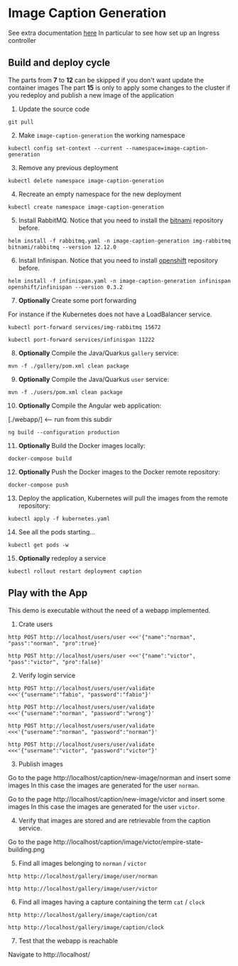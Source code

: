 # Image Caption Generation

See extra documentation [here](extra/README.md)
In particular to see how set up an Ingress controller

## Build and deploy cycle

The parts from **7** to **12** can be skipped if you don't want update the container images
The part **15** is only to apply some changes to the cluster if you redeploy and publish a new image of the application

1. Update the source code

``` shell
git pull
```

2. Make `image-caption-generation` the working namespace

``` shell
kubectl config set-context --current --namespace=image-caption-generation
```

3. Remove any previous deployment

``` shell
kubectl delete namespace image-caption-generation
```

4. Recreate an empty namespace for the new deployment

``` shell
kubectl create namespace image-caption-generation
```

5. Install RabbitMQ. Notice that you need to install the [bitnami](https://charts.bitnami.com/bitnami) repository before.

``` shell
helm install -f rabbitmq.yaml -n image-caption-generation img-rabbitmq bitnami/rabbitmq --version 12.12.0
```

6. Install Infinispan. Notice that you need to install [openshift](https://charts.openshift.io/) repository before. 

``` shell
helm install -f infinispan.yaml -n image-caption-generation infinispan openshift/infinispan --version 0.3.2
```

7. **Optionally** Create some port forwarding

For instance if the Kubernetes does not have a LoadBalancer service.

``` shell
kubectl port-forward services/img-rabbitmq 15672
```

``` shell
kubectl port-forward services/infinispan 11222
```

8. **Optionally** Compile the Java/Quarkus `gallery` service: 

``` shell
mvn -f ./gallery/pom.xml clean package
```

9. **Optionally** Compile the Java/Quarkus `user` service:

``` shell
mvn -f ./users/pom.xml clean package
```

10. **Optionally** Compile the Angular web application:

[./webapp/] <-- run from this subdir

``` shell
ng build --configuration production
```

11. **Optionally** Build the Docker images locally:

``` shell
docker-compose build
```

12. **Optionally** Push the Docker images to the Docker remote repository:

``` shell
docker-compose push
```

13. Deploy the application, Kubernetes will pull the images from the remote repository:

``` shell
kubectl apply -f kubernetes.yaml
```

14. See all the pods starting...

``` shell
kubectl get pods -w
```

15. **Optionally** redeploy a service

``` shell
kubectl rollout restart deployment caption
```

## Play with the App

This demo is executable without the need of a webapp implemented.

1. Crate users

```
http POST http://localhost/users/user <<<'{"name":"norman", "pass":"norman", "pro":true}'
```

```
http POST http://localhost/users/user <<<'{"name":"victor", "pass":"victor", "pro":false}'
```

2. Verify login service

```
http POST http://localhost/users/user/validate <<<'{"username":"fabio", "password":"fabio"}'
```

```
http POST http://localhost/users/user/validate <<<'{"username":"norman", "password":"wrong"}'
```

```
http POST http://localhost/users/user/validate <<<'{"username":"norman", "password":"norman"}'
```

```
http POST http://localhost/users/user/validate <<<'{"username":"victor", "password":"victor"}'
```

3. Publish images

Go to the page http://localhost/caption/new-image/norman and insert some images
In this case the images are generated for the user `norman`.

Go to the page http://localhost/caption/new-image/victor and insert some images
In this case the images are generated for the user `victor`.

4. Verify that images are stored and are retrievable from the caption service.

Go to the page http://localhost/caption/image/victor/empire-state-building.png

5. Find all images belonging to `norman` / `victor`

```
http http://localhost/gallery/image/user/norman
```

```
http http://localhost/gallery/image/user/victor
```
6. Find all images having a capture containing the term `cat` / `clock`

```
http http://localhost/gallery/image/caption/cat
```

```
http http://localhost/gallery/image/caption/clock
```

7. Test that the webapp is reachable

Navigate to http://localhost/